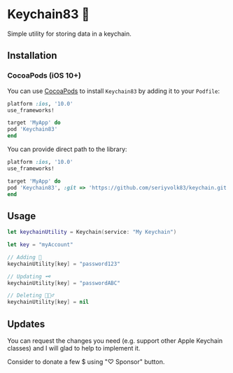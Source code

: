 # Keychain83 🔐

Simple utility for storing data in a keychain. 

## Installation

### CocoaPods (iOS 10+)

You can use [CocoaPods](http://cocoapods.org/) to install `Keychain83` by adding it to your `Podfile`:

```ruby
platform :ios, '10.0'
use_frameworks!

target 'MyApp' do
pod 'Keychain83'
end
```

You can provide direct path to the library:

```ruby
platform :ios, '10.0'
use_frameworks!

target 'MyApp' do
pod 'Keychain83', :git => 'https://github.com/seriyvolk83/keychain.git'
end
```

## Usage

```swift
let keychainUtility = Keychain(service: "My Keychain")

let key = "myAccount"

// Adding 🔑
keychainUtility[key] = "password123"

// Updating 🗝
keychainUtility[key] = "passwordABC"

// Deleting 🤷🏻‍♂️
keychainUtility[key] = nil
```

## Updates

You can request the changes you need (e.g. support other Apple Keychain classes) and I will glad to help to implement it.

Consider to donate a few $ using "♡ Sponsor" button.
